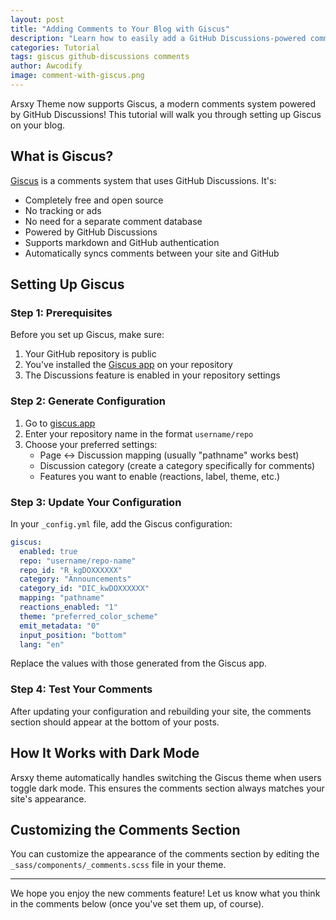 ```yaml
---
layout: post
title: "Adding Comments to Your Blog with Giscus"
description: "Learn how to easily add a GitHub Discussions-powered comment system to your Arsxy theme blog"
categories: Tutorial
tags: giscus github-discussions comments
author: Awcodify
image: comment-with-giscus.png
---
```


Arsxy Theme now supports Giscus, a modern comments system powered by GitHub Discussions! This tutorial will walk you through setting up Giscus on your blog.

<!--more-->

## What is Giscus?

[Giscus](https://giscus.app) is a comments system that uses GitHub Discussions. It's:

- Completely free and open source
- No tracking or ads
- No need for a separate comment database
- Powered by GitHub Discussions
- Supports markdown and GitHub authentication
- Automatically syncs comments between your site and GitHub

## Setting Up Giscus

### Step 1: Prerequisites

Before you set up Giscus, make sure:

1. Your GitHub repository is public
2. You've installed the [Giscus app](https://github.com/apps/giscus) on your repository
3. The Discussions feature is enabled in your repository settings

### Step 2: Generate Configuration

1. Go to [giscus.app](https://giscus.app)
2. Enter your repository name in the format `username/repo`
3. Choose your preferred settings:
   - Page ↔️ Discussion mapping (usually "pathname" works best)
   - Discussion category (create a category specifically for comments)
   - Features you want to enable (reactions, label, theme, etc.)

### Step 3: Update Your Configuration

In your `_config.yml` file, add the Giscus configuration:

```yaml
giscus:
  enabled: true
  repo: "username/repo-name"
  repo_id: "R_kgDOXXXXXX"
  category: "Announcements"
  category_id: "DIC_kwDOXXXXXX"
  mapping: "pathname"
  reactions_enabled: "1"
  theme: "preferred_color_scheme"
  emit_metadata: "0"
  input_position: "bottom"
  lang: "en"
```

Replace the values with those generated from the Giscus app.

### Step 4: Test Your Comments

After updating your configuration and rebuilding your site, the comments section should appear at the bottom of your posts.

## How It Works with Dark Mode

Arsxy theme automatically handles switching the Giscus theme when users toggle dark mode. This ensures the comments section always matches your site's appearance.

## Customizing the Comments Section

You can customize the appearance of the comments section by editing the `_sass/components/_comments.scss` file in your theme.

---

We hope you enjoy the new comments feature! Let us know what you think in the comments below (once you've set them up, of course).
